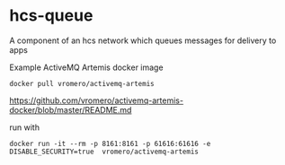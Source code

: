 # hcs-queue

A component of an hcs network which queues messages for delivery to apps

Example ActiveMQ Artemis docker image

`docker pull vromero/activemq-artemis`

https://github.com/vromero/activemq-artemis-docker/blob/master/README.md

run with 

`docker run -it --rm -p 8161:8161 -p 61616:61616 -e DISABLE_SECURITY=true  vromero/activemq-artemis`